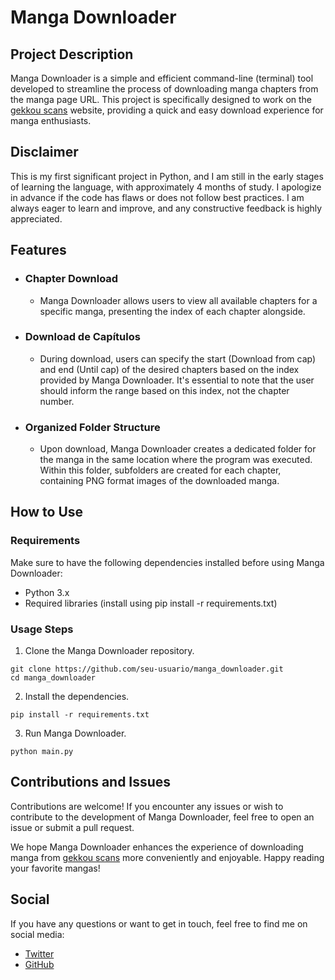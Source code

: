 # Manga Downloader

## Project Description

Manga Downloader is a simple and efficient command-line (terminal) tool developed to streamline the process of downloading manga chapters from the manga page URL. This project is specifically designed to work on the [gekkou scans](https://gekkou.site/) website, providing a quick and easy download experience for manga enthusiasts.

## Disclaimer

  This is my first significant project in Python, and I am still in the early stages of learning the language, with approximately 4 months of study. I apologize in advance if the code has flaws or does not follow best practices. I am always eager to learn and improve, and any constructive feedback is highly appreciated.

## Features

- ### Chapter Download
  - Manga Downloader allows users to view all available chapters for a specific manga, presenting the index of each chapter alongside.

- ### Download de Capítulos

  - During download, users can specify the start (Download from cap) and end (Until cap) of the desired chapters based on the index provided by Manga Downloader. It's essential to note that the user should inform the range based on this index, not the chapter number.

- ### Organized Folder Structure

  - Upon download, Manga Downloader creates a dedicated folder for the manga in the same location where the program was executed. Within this folder, subfolders are created for each chapter, containing PNG format images of the downloaded manga.

## How to Use

### Requirements

  Make sure to have the following dependencies installed before using Manga Downloader:

 - Python 3.x
 - Required libraries (install using pip install -r requirements.txt)

### Usage Steps

1. Clone the Manga Downloader repository.
  ````
  git clone https://github.com/seu-usuario/manga_downloader.git
  cd manga_downloader
  ````
2. Install the dependencies.
  ````
  pip install -r requirements.txt
  ````
3. Run Manga Downloader.
  ````
  python main.py
  ````

## Contributions and Issues

Contributions are welcome! If you encounter any issues or wish to contribute to the development of Manga Downloader, feel free to open an issue or submit a pull request.

We hope Manga Downloader enhances the experience of downloading manga from [gekkou scans](https://gekkou.site/) more conveniently and enjoyable. Happy reading your favorite mangas!

## Social

If you have any questions or want to get in touch, feel free to find me on social media:

- [Twitter](https://twitter.com/xhayatsy)
- [GitHub](https://github.com/PedroNeto22)


